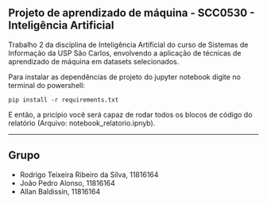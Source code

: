 ## Projeto de aprendizado de máquina - SCC0530 - Inteligência Artificial

Trabalho 2 da disciplina de Inteligência Artificial do curso de Sistemas de Informação da USP São Carlos, envolvendo a aplicação de técnicas de aprendizado de máquina em datasets selecionados.

Para instalar as dependências de projeto do jupyter notebook digite no terminal do powershell:

```
pip install -r requirements.txt
```

E então, a pricípio você será capaz de rodar todos os blocos de código do relatório (Arquivo: notebook_relatorio.ipnyb).

---

## Grupo
- Rodrigo Teixeira Ribeiro da Silva, 11816164
- João Pedro Alonso, 11816164
- Allan Baldissin, 11816164
